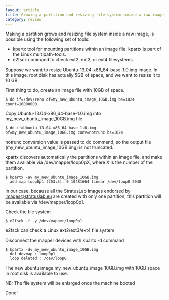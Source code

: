 ```yaml
---
layout: article
title: Growing a partition and resizing file system inside a raw image
category: review
---
```



Making a partition grows and resizing file system inside a raw image, is possible using the following set of tools:

* kpartx tool for mounting partitions within an image file. kpartx is part of the Linux multipath-tools.
* e2fsck command to check ext2, ext3, or ext4 filesystems.

Suppose we want to resize Ubuntu-13.04-x86_64-base-1.0.img image. In this image, root disk has actually 5GB of space, and we want to resize it to 10 GB.

First thing to do, create an image file with 10GB of space.

    $ dd if=/dev/zero of=my_new_ubuntu_image_10GB.img bs=1024 count=10000000 

Copy Ubuntu-13.04-x86_64-base-1.0.img into my_new_ubuntu_image_10GB.img file. 

    $ dd if=Ubuntu-13.04-x86_64-base-1.0.img of=my_new_ubuntu_image_10GB.img conv=notrunc bs=1024

 notrunc conversion value is passed to dd command, so the output file (my_new_ubuntu_image_10GB.img) is not truncated.

kpartx discovers automatically the partitions within an image file, and make them available via /dev/mapper/loop0pX, where X is the number of the partition.

    $ kpartx -av my_new_ubuntu_image_10GB.img 
      add map loop0p1 (253:5): 0 10481664 linear /dev/loop0 2048

In our case, because all the StratusLab images endorsed by images@stratuslab.eu are created with only one partition, this partition will be available via /dev/mapper/loop0p1.

Check the file system

    $ e2fsck -f -y /dev/mapper/loop0p1

e2fsck can check a Linux ext2/ext3/ext4 file system


Disconnect the mapper devices with kpartx -d command

    $ kpartx -dv my_new_ubuntu_image_10GB.img 
      del devmap : loop0p1 
      loop deleted : /dev/loop0 


The new ubuntu image my_new_ubuntu_image_10GB.img with 10GB space in root disk is available to use.

NB: The file system will be enlarged once the machine booted

Done!

